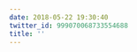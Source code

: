 ```yaml
---
date: 2018-05-22 19:30:40
twitter_id: 999070068733554688
title: ''
---
```


<!-- Tweet at https://twitter.com/statuses/999054083892883456 is either deleted or protected. -->
